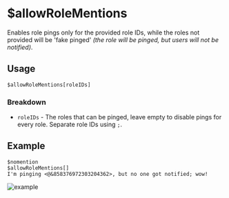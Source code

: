# $allowRoleMentions
Enables role pings only for the provided role IDs, while the roles not provided will be 'fake pinged' *(the role will be pinged, but users will not be notified)*.

## Usage
```
$allowRoleMentions[roleIDs]
```

### Breakdown
- `roleIDs` - The roles that can be pinged, leave empty to disable pings for every role. Separate role IDs using `;`.

## Example
```
$nomention
$allowRoleMentions[]
I'm pinging <@&858376972303204362>, but no one got notified; wow!
```

![example](https://user-images.githubusercontent.com/69215413/128615927-d93f9e54-e8ad-4067-a363-eedb540d6b37.png)
